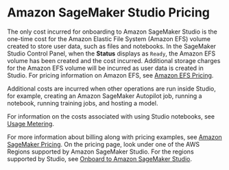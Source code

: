 # Amazon SageMaker Studio Pricing<a name="studio-pricing"></a>

The only cost incurred for onboarding to Amazon SageMaker Studio is the one\-time cost for the Amazon Elastic File System \(Amazon EFS\) volume created to store user data, such as files and notebooks\. In the SageMaker Studio Control Panel, when the **Status** displays as `Ready`, the Amazon EFS volume has been created and the cost incurred\. Additional storage charges for the Amazon EFS volume will be incurred as user data is created in Studio\. For pricing information on Amazon EFS, see [Amazon EFS Pricing](http://aws.amazon.com/efs/pricing/)\.

Additional costs are incurred when other operations are run inside Studio, for example, creating an Amazon SageMaker Autopilot job, running a notebook, running training jobs, and hosting a model\.

For information on the costs associated with using Studio notebooks, see [Usage Metering](notebooks-usage-metering.md)\.

For more information about billing along with pricing examples, see [Amazon SageMaker Pricing](http://aws.amazon.com/sagemaker/pricing/)\. On the pricing page, look under one of the AWS Regions supported by Amazon SageMaker Studio\. For the regions supported by Studio, see [Onboard to Amazon SageMaker Studio](gs-studio-onboard.md)\.